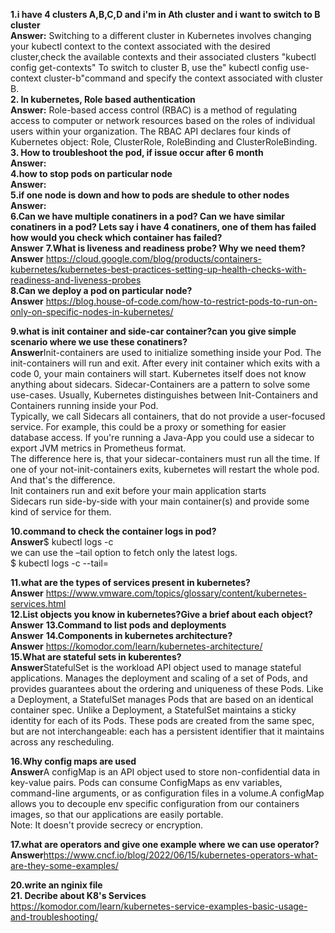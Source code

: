 **1.i have 4 clusters A,B,C,D and i'm in Ath cluster and i want to switch to B cluster  
Answer:**   Switching to a different cluster in Kubernetes involves changing your kubectl context to the context associated with the desired cluster,check the available contexts and their associated clusters "kubectl config get-contexts" To switch to cluster B, use the" kubectl config use-context cluster-b"command and specify the context associated with cluster B.   
**2. In kubernetes, Role based authentication    
Answer:** Role-based access control (RBAC) is a method of regulating access to computer or network resources based on the roles of individual users within your organization.  The RBAC API declares four kinds of Kubernetes object: Role, ClusterRole, RoleBinding and ClusterRoleBinding.   
**3. How to troubleshoot the pod, if issue occur after 6 month    
Answer:**   
**4.how to stop pods on particular node    
Answer:**   
**5.if one node is down and how to pods are shedule to other nodes    
Answer:**   
**6.Can we have multiple conatiners in a pod? Can we have similar conatiners in a pod? Lets say i have 4 conatiners, one of them has failed how would you check which container has failed?   
Answer**
**7.What is liveness and readiness probe? Why we need them?   
Answer** https://cloud.google.com/blog/products/containers-kubernetes/kubernetes-best-practices-setting-up-health-checks-with-readiness-and-liveness-probes   
**8.Can we deploy a pod on particular node?   
Answer** https://blog.house-of-code.com/how-to-restrict-pods-to-run-on-only-on-specific-nodes-in-kubernetes/   

**9.what is init container and side-car container?can you give simple scenario where we use these conatiners?   
Answer**Init-containers are used to initialize something inside your Pod. The init-containers will run and exit. After every init container which exits with a code 0, your main containers will start. 
Kubernetes itself does not know anything about sidecars. Sidecar-Containers are a pattern to solve some use-cases. Usually, Kubernetes distinguishes between Init-Containers and Containers running inside your Pod.   
Typically, we call Sidecars all containers, that do not provide a user-focused service. For example, this could be a proxy or something for easier database access. If you're running a Java-App you could use a sidecar to export JVM metrics in Prometheus format.   
The difference here is, that your sidecar-containers must run all the time. If one of your not-init-containers exits, kubernetes will restart the whole pod.
And that's the difference.   
Init containers run and exit before your main application starts   
Sidecars run side-by-side with your main container(s) and provide some kind of service for them.      

**10.command to check the container logs in pod?   
Answer**$ kubectl logs <pod-name> -c <container-name>   
 we can use the –tail option to fetch only the latest logs.   
 $ kubectl logs <pod-name> -c <container-name> --tail=<number-of-lines>   
 
**11.what are the types of services present in kubernetes?   
Answer** https://www.vmware.com/topics/glossary/content/kubernetes-services.html   
**12.List objects you know in kubernetes?Give a brief about each object?   
Answer**
**13.Command to list pods and deployments   
Answer**
**14.Components in kubernetes architecture?   
Answer** https://komodor.com/learn/kubernetes-architecture/  
**15.What are stateful sets in kuberentes?   
Answer**StatefulSet is the workload API object used to manage stateful applications. Manages the deployment and scaling of a set of Pods, and provides guarantees about the ordering and uniqueness of these Pods. 
Like a Deployment, a StatefulSet manages Pods that are based on an identical container spec. Unlike a Deployment, a StatefulSet maintains a sticky identity for each of its Pods. These pods are created from the same spec, but are not interchangeable: each has a persistent identifier that it maintains across any rescheduling. 

**16.Why config maps are used   
Answer**A configMap is an API object used to store non-confidential data in key-value pairs. Pods can consume ConfigMaps as env variables, command-line arguments, or as configuration files in a volume.A configMap allows you to decouple env specific configuration from our containers images, so that our
applications are easily portable.   
Note: It doesn't provide secrecy or encryption.   

**17.what are operators and give one example where we can use operator?   
Answer**https://www.cncf.io/blog/2022/06/15/kubernetes-operators-what-are-they-some-examples/  

**20.write an nginix file**  
**21. Decribe about K8's Services**  
https://komodor.com/learn/kubernetes-service-examples-basic-usage-and-troubleshooting/  
